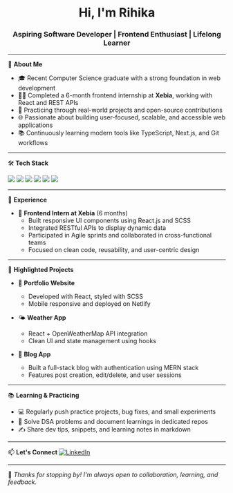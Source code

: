<h1 align="center">Hi, I'm Rihika</h1>
<h3 align="center">Aspiring Software Developer | Frontend Enthusiast | Lifelong Learner</h3>

---

🌱 **About Me**
- 🎓 Recent Computer Science graduate with a strong foundation in web development
- 👩‍💻 Completed a 6-month frontend internship at **Xebia**, working with React and REST APIs
- 🧩 Practicing through real-world projects and open-source contributions
- 🌐 Passionate about building user-focused, scalable, and accessible web applications
- 📚 Continuously learning modern tools like TypeScript, Next.js, and Git workflows

---

🛠️ **Tech Stack**
<p>
  <img src="https://img.shields.io/badge/HTML5-E34F26?style=flat&logo=html5&logoColor=white"/>
  <img src="https://img.shields.io/badge/CSS3-1572B6?style=flat&logo=css3&logoColor=white"/>
  <img src="https://img.shields.io/badge/JavaScript-F7DF1E?style=flat&logo=javascript&logoColor=black"/>
  <img src="https://img.shields.io/badge/React-20232A?style=flat&logo=react&logoColor=61DAFB"/>
  <img src="https://img.shields.io/badge/SCSS-CC6699?style=flat&logo=sass&logoColor=white"/>
  <img src="https://img.shields.io/badge/Git-F05032?style=flat&logo=git&logoColor=white"/>
</p>

---

💼 **Experience**
- 🏢 **Frontend Intern at Xebia** (6 months)
  - Built responsive UI components using React.js and SCSS
  - Integrated RESTful APIs to display dynamic data
  - Participated in Agile sprints and collaborated in cross-functional teams
  - Focused on clean code, reusability, and user-centric design

---

📂 **Highlighted Projects**
<!-- > _All projects available in my repositories — check the pinned section below! -->

- 🔗 **Portfolio Website**
  - Developed with React, styled with SCSS
  - Mobile responsive and deployed on Netlify

- 🌤️ **Weather App**
  - React + OpenWeatherMap API integration
  - Clean UI and state management using hooks

- 📝 **Blog App**
  - Built a full-stack blog with authentication using MERN stack
  - Features post creation, edit/delete, and user sessions

---

📚 **Learning & Practicing**
- 💻 Regularly push practice projects, bug fixes, and small experiments
- 🧠 Solve DSA problems and document learnings in dedicated repos
- ✍️ Share dev tips, snippets, and learning notes in markdown

---

📫 **Let's Connect**
[![LinkedIn](https://img.shields.io/badge/LinkedIn-blue?style=flat&logo=linkedin)](https://linkedin.com/in/rihikajain)  
<!-- [![Twitter](https://img.shields.io/badge/Twitter-1DA1F2?style=flat&logo=twitter)](https://twitter.com/yourhandle)  
[![Portfolio](https://img.shields.io/badge/Portfolio-000?style=flat&logo=vercel)](https://yourportfolio.com) -->

---

🔖 _Thanks for stopping by! I'm always open to collaboration, learning, and feedback._

